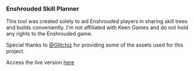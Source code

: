 ### Enshrouded Skill Planner

This tool was created solely to aid Enshrouded players in sharing skill trees and builds conveniently. I'm not affiliated with Keen Games and do not hold any rights to the Enshrouded game.

Special thanks to [@Glitchiz](https://www.youtube.com/@Glitchiz) for providing some of the assets used for this project.

Access the live version [here](https://enshrouded-skill-tree.com/)
